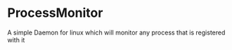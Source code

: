 # ProcessMonitor
A simple Daemon for linux which will monitor any process that is registered with it
